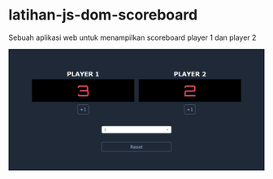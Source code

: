 # latihan-js-dom-scoreboard
Sebuah aplikasi web untuk menampilkan scoreboard player 1 dan player 2

![Ini adalah PREVIEW nya](https://github.com/firzaaditiya/latihan-js-dom-scoreboard/blob/main/dom-scoreboard.PNG)
